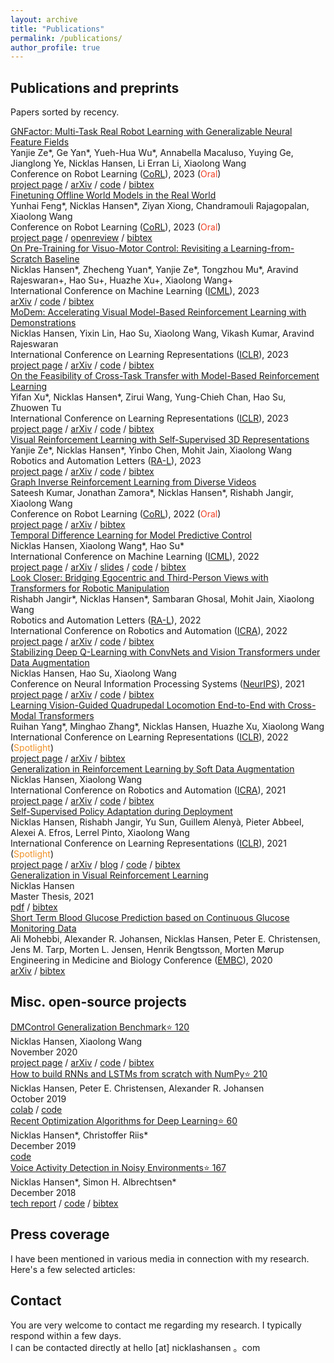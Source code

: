 ```yaml
---
layout: archive
title: "Publications"
permalink: /publications/
author_profile: true
---
```


<div class="content" style="padding-bottom: 64px;">
    <div>
        <h2 class="noselect">Publications and preprints</h2>
        <p>Papers sorted by recency.</p>
        <div class="publication row clearfix">
            <div class="row-media" style="background-image: url(files/gnfactor.gif);"></div>
            <div class="row-text">
                <a class="publication-title bold" href="https://arxiv.org/abs/2308.16891">GNFactor: Multi-Task Real Robot Learning with Generalizable Neural Feature Fields</a><br/>
                Yanjie Ze*, Ge Yan*, Yueh-Hua Wu*, Annabella Macaluso, Yuying Ge, Jianglong Ye, <span class="bold">Nicklas Hansen</span>, Li Erran Li, Xiaolong Wang<br/>
                <span class="italic">Conference on Robot Learning (<a href="https://corl2022.org">CoRL</a>)</span>, 2023 (<span class="bold" style="color: #f04328;">Oral</span>)</span><br/>
                <a class="btn btn-orange" href="https://yanjieze.com/GNFactor/">project page</a> / <a class="btn btn-red" href="https://arxiv.org/abs/2308.16891">arXiv</a> / <a class="btn" href="https://github.com/YanjieZe/GNFactor">code</a> / <a class="btn btn-dark" href="bibtex/ze2023gnfactor.txt">bibtex</a>
            </div>
        </div>
        <div class="publication row clearfix">
            <div class="row-media" style="background-image: url(files/owm.gif);"></div>
            <div class="row-text">
                <a class="publication-title bold" href="https://openreview.net/forum?id=JkFeyEC6VXV">Finetuning Offline World Models in the Real World</a><br/>
                Yunhai Feng*, <span class="bold">Nicklas Hansen*</span>, Ziyan Xiong, Chandramouli Rajagopalan, Xiaolong Wang<br/>
                <span class="italic">Conference on Robot Learning (<a href="https://corl2022.org">CoRL</a>)</span>, 2023 (<span class="bold" style="color: #f04328;">Oral</span>)</span><br/>
                <a class="btn btn-orange" href="https://owmcorl.github.io/">project page</a> / <a class="btn btn-red" href="https://openreview.net/forum?id=JkFeyEC6VXV">openreview</a> / <a class="btn btn-dark" href="bibtex/feng2023finetuning.txt">bibtex</a>
            </div>
        </div>
        <div class="publication row clearfix">
            <div class="row-media" style="background-image: url(files/lfs.png);"></div>
            <div class="row-text">
                <a class="publication-title bold" href="https://arxiv.org/abs/2212.05749">On Pre-Training for Visuo-Motor Control: Revisiting a Learning-from-Scratch Baseline</a><br/>
                <span class="bold">Nicklas Hansen*</span>, Zhecheng Yuan*, Yanjie Ze*, Tongzhou Mu*, Aravind Rajeswaran+, Hao Su+, Huazhe Xu+, Xiaolong Wang+<br/>
                <span class="italic">International Conference on Machine Learning (<a href="https://icml.cc">ICML</a>)</span>, 2023<br/>
                <a class="btn btn-red" href="https://arxiv.org/abs/2212.05749">arXiv</a> / <a class="btn" href="https://github.com/gemcollector/learning-from-scratch">code</a> / <a class="btn btn-dark" href="bibtex/hansen2022lfs.txt">bibtex</a>
            </div>
        </div>
        <div class="highlight publication row clearfix">
            <div class="row-media" style="background-image: url(files/modem.gif);"></div>
            <div class="row-text">
                <a class="publication-title bold" href="https://arxiv.org/abs/2212.05698">MoDem: Accelerating Visual Model-Based Reinforcement Learning with Demonstrations</a><br/>
                <span class="bold">Nicklas Hansen</span>, Yixin Lin, Hao Su, Xiaolong Wang, Vikash Kumar, Aravind Rajeswaran<br/>
                <span class="italic">International Conference on Learning Representations (<a href="https://iclr.cc">ICLR</a></span>), 2023<br/>
                <a class="btn btn-orange" href="https://nicklashansen.github.io/modemrl">project page</a> / <a class="btn btn-red" href="https://arxiv.org/abs/2212.05698">arXiv</a> / <a class="btn" href="https://github.com/facebookresearch/modem">code</a> / <a class="btn btn-dark" href="bibtex/hansen2022modem.txt">bibtex</a>
            </div>
        </div>
        <div class="publication row clearfix">
            <div class="row-media" style="background-image: url(files/xtra.gif);"></div>
            <div class="row-text">
                <a class="publication-title bold" href="https://arxiv.org/abs/2210.10763">On the Feasibility of Cross-Task Transfer with Model-Based Reinforcement Learning</a><br/>
                Yifan Xu*, <span class="bold">Nicklas Hansen*</span>, Zirui Wang, Yung-Chieh Chan, Hao Su, Zhuowen Tu<br/>
                <span class="italic">International Conference on Learning Representations (<a href="https://iclr.cc">ICLR</a></span>), 2023<br/>
                <a class="btn btn-orange" href="https://nicklashansen.github.io/xtra">project page</a> / <a class="btn btn-red" href="https://arxiv.org/abs/2210.10763">arXiv</a> / <a class="btn" href="https://github.com/mlpc-ucsd/XTRA">code</a> / <a class="btn btn-dark" href="bibtex/xu2022xtra.txt">bibtex</a>
            </div>
        </div>
        <div class="publication row clearfix">
            <div class="row-media" style="background-image: url(files/3d4rl.gif);"></div>
            <div class="row-text">
                <a class="publication-title bold" href="https://arxiv.org/abs/2210.07241">Visual Reinforcement Learning with Self-Supervised 3D Representations</a><br/>
                Yanjie Ze*, <span class="bold">Nicklas Hansen*</span>, Yinbo Chen, Mohit Jain, Xiaolong Wang<br/>
                <span class="italic">Robotics and Automation Letters (<a href="https://www.ieee-ras.org/publications/ra-l">RA-L</a>)</span>, 2023<br/>
                <a class="btn btn-orange" href="https://yanjieze.com/3d4rl">project page</a> / <a class="btn btn-red" href="https://arxiv.org/abs/2210.07241">arXiv</a> / <a class="btn" href="https://github.com/YanjieZe/rl3d">code</a> / <a class="btn btn-dark" href="bibtex/ze2022rl3d.txt">bibtex</a>
            </div>
        </div>
        <div class="publication row clearfix">
            <div class="row-media" style="background-image: url(files/graphirl.gif);"></div>
            <div class="row-text">
                <a class="publication-title bold" href="https://arxiv.org/abs/2207.14299">Graph Inverse Reinforcement Learning from Diverse Videos</a><br/>
                Sateesh Kumar, Jonathan Zamora*, <span class="bold">Nicklas Hansen*</span>, Rishabh Jangir, Xiaolong Wang<br/>
                <span class="italic">Conference on Robot Learning (<a href="https://corl2022.org">CoRL</a>)</span>, 2022 (<span class="bold" style="color: #f04328;">Oral</span>)</span><br/>
                <a class="btn btn-orange" href="https://sateeshkumar21.github.io/GraphIRL">project page</a> / <a class="btn btn-red" href="https://arxiv.org/abs/2207.14299">arXiv</a> / <a class="btn btn-dark" href="bibtex/kumar2022inverse.txt">bibtex</a>
            </div>
        </div>
        <div class="highlight publication row clearfix">
            <div class="row-media" style="background-image: url(files/tdmpc.gif);"></div>
            <div class="row-text">
                <a class="publication-title bold" href="https://arxiv.org/abs/2203.04955">Temporal Difference Learning for Model Predictive Control</a><br/>
                <span class="bold">Nicklas Hansen</span>, Xiaolong Wang*, Hao Su*<br/>
                <span class="italic">International Conference on Machine Learning (<a href="https://icml.cc">ICML</a>)</span>, 2022<br/>
                <a class="btn btn-orange" href="https://nicklashansen.github.io/td-mpc">project page</a> / <a class="btn btn-red" href="https://arxiv.org/abs/2203.04955">arXiv</a> / <a class="btn" href="https://nicklashansen.github.io/td-mpc/slides.pdf">slides</a> / <a class="btn" href="https://github.com/nicklashansen/tdmpc">code</a> / <a class="btn btn-dark" href="bibtex/hansen2022tdmpc.txt">bibtex</a>
            </div>
        </div>
        <div class="publication row clearfix">
            <div class="row-media" style="background-image: url(files/LookCloser.gif);"></div>
            <div class="row-text">
                <a class="publication-title bold" href="https://arxiv.org/abs/2201.07779">Look Closer: Bridging Egocentric and Third-Person Views with Transformers for Robotic Manipulation</a><br/>
                Rishabh Jangir*, <span class="bold">Nicklas Hansen*</span>, Sambaran Ghosal, Mohit Jain, Xiaolong Wang<br/>
                <span class="italic">Robotics and Automation Letters (<a href="https://www.ieee-ras.org/publications/ra-l">RA-L</a>)</span>, 2022<br/>
                <span class="italic">International Conference on Robotics and Automation (<a href="https://www.ieee-ras.org/conferences-workshops/fully-sponsored/icra">ICRA</a></span>), 2022<br/>
                <a class="btn btn-orange" href="https://jangirrishabh.github.io/lookcloser">project page</a> / <a class="btn btn-red" href="https://arxiv.org/abs/2201.07779">arXiv</a> / <a class="btn" href="https://github.com/jangirrishabh/look-closer">code</a> / <a class="btn btn-dark" href="bibtex/jangir2022look.txt">bibtex</a>
            </div>
        </div>
        <div class="highlight publication row clearfix">
            <div class="row-media" style="background-image: url(files/StabilizedQValueEstimation.gif);"></div>
            <div class="row-text">
                <a class="publication-title bold" href="https://arxiv.org/abs/2107.00644">Stabilizing Deep Q-Learning with ConvNets and Vision Transformers under Data Augmentation</a><br/>
                <span class="bold">Nicklas Hansen</span>, Hao Su, Xiaolong Wang<br/>
                <span class="italic">Conference on Neural Information Processing Systems (<a href="https://nips.cc">NeurIPS</a>)</span>, 2021<br/>
                <a class="btn btn-orange" href="https://nicklashansen.github.io/SVEA">project page</a> / <a class="btn btn-red" href="https://arxiv.org/abs/2107.00644">arXiv</a> / <a class="btn" href="https://github.com/nicklashansen/dmcontrol-generalization-benchmark">code</a> / <a class="btn btn-dark" href="bibtex/hansen2021stabilizing.txt">bibtex</a>
            </div>
        </div>
        <div class="publication row clearfix">
            <div class="row-media" style="background-image: url(files/LocoTransformer.gif);"></div>
            <div class="row-text">
                <a class="publication-title bold" href="https://arxiv.org/abs/2107.03996">Learning Vision-Guided Quadrupedal Locomotion End-to-End with Cross-Modal Transformers</a><br/>
                Ruihan Yang*, Minghao Zhang*, <span class="bold">Nicklas Hansen</span>, Huazhe Xu, Xiaolong Wang<br/>
                <span class="italic">International Conference on Learning Representations (<a href="https://iclr.cc">ICLR</a></span>), 2022 (<span class="bold" style="color: #f09228;">Spotlight</span>)<br/>
                <a class="btn btn-orange" href="https://rchalyang.github.io/LocoTransformer">project page</a> / <a class="btn btn-red" href="https://arxiv.org/abs/2107.03996">arXiv</a> / <a class="btn btn-dark" href="bibtex/yang2021learning.txt">bibtex</a>
            </div>
        </div>
        <div class="publication row clearfix">
            <div class="row-media" style="background-image: url(files/SoftDataAugmentation.gif);"></div>
            <div class="row-text">
                <a class="publication-title bold" href="https://arxiv.org/abs/2011.13389">Generalization in Reinforcement Learning by Soft Data Augmentation</a><br/>
                <span class="bold">Nicklas Hansen</span>, Xiaolong Wang<br/>
                <span class="italic">International Conference on Robotics and Automation (<a href="https://www.ieee-ras.org/conferences-workshops/fully-sponsored/icra">ICRA</a></span>), 2021<br/>
                <a class="btn btn-orange" href="https://nicklashansen.github.io/SODA">project page</a> / <a class="btn btn-red" href="https://arxiv.org/abs/2011.13389">arXiv</a> / <a class="btn" href="https://github.com/nicklashansen/dmcontrol-generalization-benchmark">code</a> / <a class="btn btn-dark" href="bibtex/hansen2021softda.txt">bibtex</a>
            </div>
        </div>
        <div class="highlight publication row clearfix">
            <div class="row-media" style="background-image: url(files/SelfSupervisedPolicyAdaptation.gif);"></div>
            <div class="row-text">
                <a class="publication-title bold" href="https://arxiv.org/abs/2007.04309">Self-Supervised Policy Adaptation during Deployment</a><br/>
                <span class="bold">Nicklas Hansen</span>, Rishabh Jangir, Yu Sun, Guillem Alenyà, Pieter Abbeel, Alexei A. Efros, Lerrel Pinto, Xiaolong Wang<br/>
                <span class="italic">International Conference on Learning Representations (<a href="https://iclr.cc">ICLR</a></span>), 2021 (<span class="bold" style="color: #f09228;">Spotlight</span>)<br/>
                <a class="btn btn-orange" href="https://nicklashansen.github.io/PAD">project page</a> / <a class="btn btn-red" href="https://arxiv.org/abs/2007.04309">arXiv</a> / <a class="btn btn-purple" href="https://bair.berkeley.edu/blog/2021/02/25/ss-adaptation">blog</a> / <a class="btn" href="https://github.com/nicklashansen/policy-adaptation-during-deployment">code</a> / <a class="btn btn-dark" href="bibtex/hansen2021deployment.txt">bibtex</a>
            </div>
        </div>
        <div class="publication row clearfix">
            <div class="row-media" style="background-image: url(files/robot-small.png); background-size: cover;"></div>
            <div class="row-text">
                <a class="publication-title bold" href="files/GeneralizationInVisualRL.pdf">Generalization in Visual Reinforcement Learning</a><br/>
                <span class="bold">Nicklas Hansen</span><br/>
                <span class="italic">Master Thesis, 2021</span><br/>
                <a class="btn btn-red" href="files/GeneralizationInVisualRL.pdf">pdf</a> / <a class="btn btn-dark" href="bibtex/hansen2021gvrl.txt">bibtex</a>
            </div>
        </div>
        <div class="publication row clearfix">
            <div class="row-media" style="background-image: url(files/ShortTermBloodGlucosePrediction.png)"></div>
            <div class="row-text">
                <a class="publication-title bold" href="https://arxiv.org/abs/2002.02805">Short Term Blood Glucose Prediction based on Continuous Glucose Monitoring Data</a><br/>
                Ali Mohebbi, Alexander R. Johansen, <span class="bold">Nicklas Hansen</span>, Peter E. Christensen, Jens M. Tarp, Morten L. Jensen, Henrik Bengtsson, Morten Mørup<br/>
                <span class="italic">Engineering in Medicine and Biology Conference (<a href="https://embc.embs.org/2020">EMBC</a>)</span>, 2020<br/>
                <a class="btn btn-red" href="https://arxiv.org/abs/2002.02805">arXiv</a> / <a class="btn btn-dark" href="bibtex/mohebbi2020shortterm.txt">bibtex</a>
            </div>
        </div>
    </div>
    <div>
        <h2 class="noselect">Misc. open-source projects</h2>
        <div class="publication row clearfix">
            <div class="row-media" style="background-image: url(files/dmcontrol-gb.png);"></div>
            <div class="row-text">
                <a class="bold" href="https://github.com/nicklashansen/dmcontrol-generalization-benchmark">DMControl Generalization Benchmark<span class="stars">&#11088; 120</span></a><br/>
                <span class="bold">Nicklas Hansen</span>, Xiaolong Wang<br/>
                November 2020<br/>
                <a class="btn btn-orange" href="https://nicklashansen.github.io/SODA/">project page</a> / <a class="btn btn-red" href="https://arxiv.org/abs/2011.13389">arXiv</a> / <a class="btn" href="https://github.com/nicklashansen/dmcontrol-generalization-benchmark">code</a> / <a class="btn btn-dark" href="bibtex/hansen2020softda.txt">bibtex</a>
            </div>
        </div>
        <div class="publication row clearfix">
            <div class="row-media" style="background-image: url(https://i.imgur.com/sGdC9nY.png);"></div>
            <div class="row-text">
                <a class="bold" href="https://github.com/nicklashansen/rnn_lstm_from_scratch">How to build RNNs and LSTMs from scratch with NumPy<span class="stars">&#11088; 210</span></a><br/>
                <span class="bold">Nicklas Hansen</span>, Peter E. Christensen, Alexander R. Johansen<br/>
                October 2019<br/>
                <a class="btn btn-orange" href="https://colab.research.google.com/drive/1oSkZuIicbPPzzwWyP43vaj4CmMbwNp4u">colab</a> / <a class="btn" href="https://github.com/nicklashansen/rnn_lstm_from_scratch">code</a>
            </div>
        </div>
        <div class="publication row clearfix">
            <div class="row-media" style="background-image: url(https://raw.githubusercontent.com/nicklashansen/neural-net-optimization/master/results/loss_cifar_sgd.png);"></div>
            <div class="row-text">
                <a class="bold" href="https://github.com/nicklashansen/neural-net-optimization">Recent Optimization Algorithms for Deep Learning<span class="stars">&#11088; 60</span></a><br/>
                <span class="bold">Nicklas Hansen</span>*, Christoffer Riis*<br/>
                December 2019<br/>
                <a class="btn" href="https://github.com/nicklashansen/neural-net-optimization">code</a>
            </div>
        </div>
        <div class="publication row clearfix">
            <div class="row-media" style="background-image: url(https://i.imgur.com/FlPshTH.png);"></div>
            <div class="row-text">
                <a class="bold" href="https://github.com/nicklashansen/voice-activity-detection">Voice Activity Detection in Noisy Environments<span class="stars">&#11088; 167</span></a><br/>
                <span class="bold">Nicklas Hansen</span>*, Simon H. Albrechtsen*<br/>
                December 2018<br/>
                <a class="btn btn-red" href="https://github.com/nicklashansen/voice-activity-detection/blob/master/Paper.pdf">tech report</a> / <a class="btn" href="https://github.com/nicklashansen/voice-activity-detection">code</a> / <a class="btn btn-dark" href="bibtex/hansen2018vad.txt">bibtex</a>
            </div>
        </div>
    </div>
    <div>
        <h2 class="noselect">Press coverage</h2>
        I have been mentioned in various media in connection with my research. Here's a few selected articles:
        <div class="row clearfix" style="margin-top: 16px;">
            <a href="https://generallyintelligent.com/podcast/2022-12-16-podcast-episode-25-nicklas-hansen/" class="press row-media" style="background-image: url(files/generallyintelligent.png)"></a>
            <a href="https://bdtechtalks.com/2022/04/04/reinforcement-learning-td-mpc/" class="press row-media" style="background-image: url(files/bdtalks.png)"></a>
            <a href="https://bair.berkeley.edu/blog/2021/02/25/ss-adaptation/" class="press row-media" style="background-image: url(files/bair.png)"></a>
            <a href="https://blog.deeplearning.ai/blog/the-batch-predicting-car-crashes-profiting-from-deepfakes-piloting-drone-swarms-grading-data" class="press row-media" style="background-image: url(https://i.imgur.com/eoASzgo.png)"></a>
        </div>
    </div>
    <div class="noselect">
        <a id="contact"></a>
        <h2>Contact</h2>
        You are very welcome to contact me regarding my research. I typically respond within a few days.<br/>
        I can be contacted directly at <span class="bold">hello</span> [at] <span class="bold">nicklashansen</span> 。com
    </div>
</div>